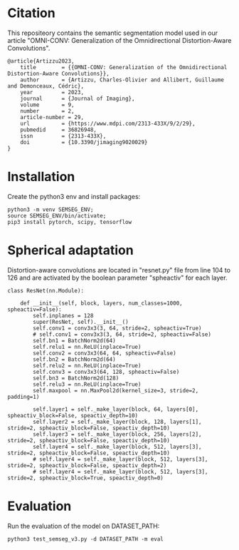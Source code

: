 # Citation
This repositeory contains the semantic segmentation model used in our article "OMNI-CONV: Generalization of the Omnidirectional Distortion-Aware Convolutions".

```
@article{Artizzu2023,
	title        = {{OMNI-CONV: Generalization of the Omnidirectional Distortion-Aware Convolutions}},
	author       = {Artizzu, Charles-Olivier and Allibert, Guillaume and Demonceaux, Cédric},
	year         = 2023,
	journal      = {Journal of Imaging},
	volume       = 9,
	number       = 2,
	article-number = 29,
	url          = {https://www.mdpi.com/2313-433X/9/2/29},
	pubmedid     = 36826948,
	issn         = {2313-433X},
	doi          = {10.3390/jimaging9020029}
}
```

# Installation
Create the python3 env and install packages:
```
python3 -m venv SEMSEG_ENV;
source SEMSEG_ENV/bin/activate;
pip3 install pytorch, scipy, tensorflow
```

# Spherical adaptation
Distortion-aware convolutions are located in "resnet.py" file from line 104 to 126 and are activated by the boolean parameter "spheactiv" for each layer. 
```
class ResNet(nn.Module):

    def __init__(self, block, layers, num_classes=1000, spheactiv=False):
        self.inplanes = 128
        super(ResNet, self).__init__()
        self.conv1 = conv3x3(3, 64, stride=2, spheactiv=True)
        # self.conv1 = conv3x3(3, 64, stride=2, spheactiv=False)
        self.bn1 = BatchNorm2d(64)
        self.relu1 = nn.ReLU(inplace=True)
        self.conv2 = conv3x3(64, 64, spheactiv=False)
        self.bn2 = BatchNorm2d(64)
        self.relu2 = nn.ReLU(inplace=True)
        self.conv3 = conv3x3(64, 128, spheactiv=False)
        self.bn3 = BatchNorm2d(128)
        self.relu3 = nn.ReLU(inplace=True)
        self.maxpool = nn.MaxPool2d(kernel_size=3, stride=2, padding=1)

        self.layer1 = self._make_layer(block, 64, layers[0], spheactiv_block=False, speactiv_depth=10)
        self.layer2 = self._make_layer(block, 128, layers[1], stride=2, spheactiv_block=False, speactiv_depth=10)
        self.layer3 = self._make_layer(block, 256, layers[2], stride=2, spheactiv_block=False, speactiv_depth=10)
        self.layer4 = self._make_layer(block, 512, layers[3], stride=2, spheactiv_block=False, speactiv_depth=10)
        # self.layer4 = self._make_layer(block, 512, layers[3], stride=2, spheactiv_block=False, speactiv_depth=2)
        # self.layer4 = self._make_layer(block, 512, layers[3], stride=2, spheactiv_block=True, speactiv_depth=0)
```

# Evaluation
Run the evaluation of the model on DATASET_PATH:
```
python3 test_semseg_v3.py -d DATASET_PATH -m eval
```


